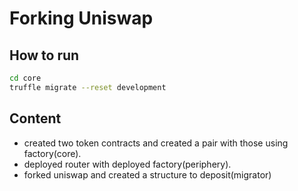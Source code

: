 # Forking Uniswap

## How to run

```bash
cd core
truffle migrate --reset development
```

## Content

- created two token contracts and created a pair with those using factory(core).
- deployed router with deployed factory(periphery).
- forked uniswap and created a structure to deposit(migrator)